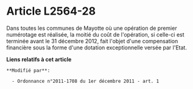 # Article L2564-28

Dans toutes les communes de Mayotte où une opération de premier numérotage est réalisée, la moitié du coût de l'opération, si
celle-ci est terminée avant le 31 décembre 2012, fait l'objet d'une compensation financière sous la forme d'une dotation
exceptionnelle versée par l'Etat.

**Liens relatifs à cet article**

	**Modifié par**:

	  - Ordonnance n°2011-1708 du 1er décembre 2011 - art. 1
